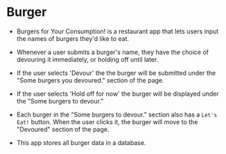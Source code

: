 # Burger
* Burgers for Your Consumption! is a restaurant app that lets users input the names of burgers they'd like to eat.

* Whenever a user submits a burger's name, they have the choice of devouring it immediately, or holding off until later.

* If the user selects 'Devour' the the burger will be submitted under the "Some burgers you devoured." section of the page.

* If the user selects 'Hold off for now' the burger will be displayed under the "Some burgers to devour." 

* Each burger in the "Some burgers to devour." section also has a `Let's Eat!` button. When the user clicks it, the burger will move to the "Devoured" section of the page.

* This app stores all burger data in a database.